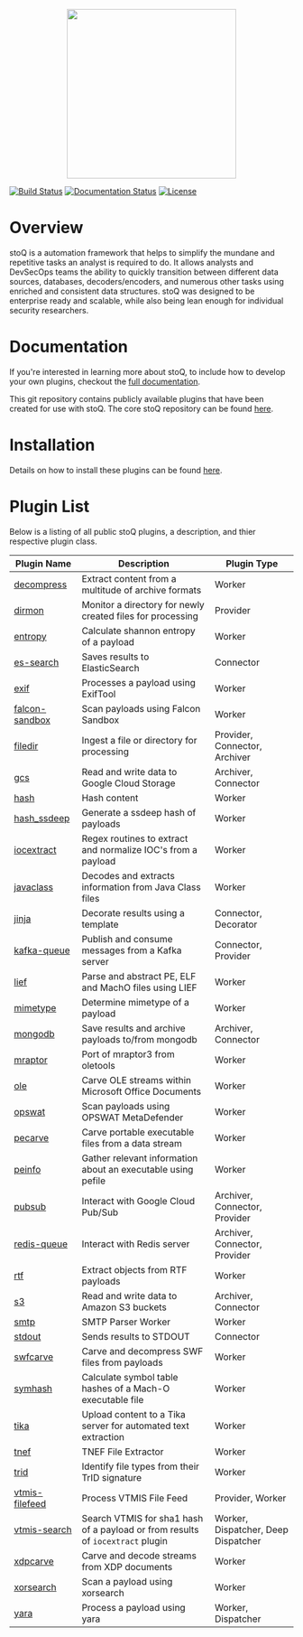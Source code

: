 <p align="center">
<img src="http://stoq.punchcyber.com/i/stoq.png" width="300"><br />
</p>

[![Build Status](https://travis-ci.org/PUNCH-Cyber/stoq-plugins-public.svg?branch=master)](https://travis-ci.org/PUNCH-Cyber/stoq-plugins-public)
[![Documentation Status](https://readthedocs.org/projects/stoq-framework/badge/?version=latest)](https://stoq-framework.readthedocs.io/en/latest/?badge=latest)
[![License](https://img.shields.io/pypi/l/stoq-framework.svg)](https://pypi.org/project/stoq-framework/)

# Overview

stoQ is a automation framework that helps to simplify the mundane and repetitive
tasks an analyst is required to do. It allows analysts and DevSecOps teams the
ability to quickly transition between different data sources, databases,
decoders/encoders, and numerous other tasks using enriched and consistent data
structures. stoQ was designed to be enterprise ready and scalable, while also being
lean enough for individual security researchers.

# Documentation

If you're interested in learning more about stoQ, to include how to develop your
own plugins, checkout the [full documentation](https://stoq-framework.readthedocs.io/).

This git repository contains publicly available plugins that have been created
for use with stoQ. The core stoQ repository can be found [here](https://github.com/PUNCH-Cyber/stoq).

# Installation

Details on how to install these plugins can be found [here](https://stoq-framework.readthedocs.io/en/latest/installation.html#installing-plugins).

# Plugin List

Below is a listing of all public stoQ plugins, a description, and thier respective plugin class.

| Plugin Name                       | Description                                                                    | Plugin Type                         |
| --------------------------------- | ------------------------------------------------------------------------------ | ----------------------------------- |
| [decompress](decompress/)         | Extract content from a multitude of archive formats                            | Worker                              |
| [dirmon](dirmon/)                 | Monitor a directory for newly created files for processing                     | Provider                            |
| [entropy](entropy/)               | Calculate shannon entropy of a payload                                         | Worker                              |
| [es-search](es-search/)           | Saves results to ElasticSearch                                                 | Connector                           |
| [exif](exif/)                     | Processes a payload using ExifTool                                             | Worker                              |
| [falcon-sandbox](falcon-sandbox/) | Scan payloads using Falcon Sandbox                                             | Worker                              |
| [filedir](filedir/)               | Ingest a file or directory for processing                                      | Provider, Connector, Archiver       |
| [gcs](gcs/)                       | Read and write data to Google Cloud Storage                                    | Archiver, Connector                 |
| [hash](hash/)                     | Hash content                                                                   | Worker                              |
| [hash_ssdeep](hash_ssdeep/)       | Generate a ssdeep hash of payloads                                             | Worker                              |
| [iocextract](iocextract/)         | Regex routines to extract and normalize IOC's from a payload                   | Worker                              |
| [javaclass](javaclass/)           | Decodes and extracts information from Java Class files                         | Worker                              |
| [jinja](jinja/)                   | Decorate results using a template                                              | Connector, Decorator                |
| [kafka-queue](kafka-queue/)       | Publish and consume messages from a Kafka server                               | Connector, Provider                 |
| [lief](lief/)                     | Parse and abstract PE, ELF and MachO files using LIEF                          | Worker                              |
| [mimetype](mimetype/)             | Determine mimetype of a payload                                                | Worker                              |
| [mongodb](mongodb/)               | Save results and archive payloads to/from mongodb                              | Archiver, Connector                 |
| [mraptor](mraptor/)               | Port of mraptor3 from oletools                                                 | Worker                              |
| [ole](ole/)                       | Carve OLE streams within Microsoft Office Documents                            | Worker                              |
| [opswat](opswat/)                 | Scan payloads using OPSWAT MetaDefender                                        | Worker                              |
| [pecarve](pecarve/)               | Carve portable executable files from a data stream                             | Worker                              |
| [peinfo](peinfo/)                 | Gather relevant information about an executable using pefile                   | Worker                              |
| [pubsub](pubsub/)                 | Interact with Google Cloud Pub/Sub                                             | Archiver, Connector, Provider       |
| [redis-queue](redis-queue/)       | Interact with Redis server                                                     | Archiver, Connector, Provider       |
| [rtf](rtf/)                       | Extract objects from RTF payloads                                              | Worker                              |
| [s3](s3/)                         | Read and write data to Amazon S3 buckets                                       | Archiver, Connector                 |
| [smtp](smtp/)                     | SMTP Parser Worker                                                             | Worker                              |
| [stdout](stdout/)                 | Sends results to STDOUT                                                        | Connector                           |
| [swfcarve](swfcarve/)             | Carve and decompress SWF files from payloads                                   | Worker                              |
| [symhash](symhash/)               | Calculate symbol table hashes of a Mach-O executable file                      | Worker                              |
| [tika](tika/)                     | Upload content to a Tika server for automated text extraction                  | Worker                              |
| [tnef](tnef/)                     | TNEF File Extractor                                                            | Worker                              |
| [trid](trid/)                     | Identify file types from their TrID signature                                  | Worker                              |
| [vtmis-filefeed](vtmis-filefeed/) | Process VTMIS File Feed                                                        | Provider, Worker                    |
| [vtmis-search](vtmis-search/)     | Search VTMIS for sha1 hash of a payload or from results of `iocextract` plugin | Worker, Dispatcher, Deep Dispatcher |
| [xdpcarve](xdpcarve)              | Carve and decode streams from XDP documents                                    | Worker                              |
| [xorsearch](xorsearch/)           | Scan a payload using xorsearch                                                 | Worker                              |
| [yara](yara/)                     | Process a payload using yara                                                   | Worker, Dispatcher                  |
